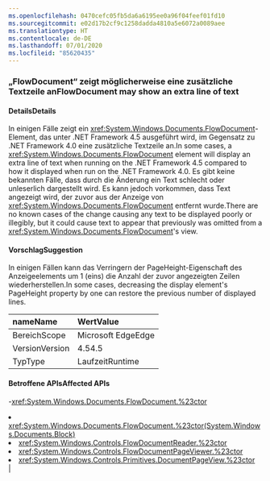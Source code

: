```yaml
---
ms.openlocfilehash: 0470cefc05fb5da6a6195ee0a96f04feef01fd10
ms.sourcegitcommit: e02d17b2cf9c1258dadda4810a5e6072a0089aee
ms.translationtype: HT
ms.contentlocale: de-DE
ms.lasthandoff: 07/01/2020
ms.locfileid: "85620435"
---
```

### <a name="flowdocument-may-show-an-extra-line-of-text"></a><span data-ttu-id="67685-101">„FlowDocument“ zeigt möglicherweise eine zusätzliche Textzeile an</span><span class="sxs-lookup"><span data-stu-id="67685-101">FlowDocument may show an extra line of text</span></span>

#### <a name="details"></a><span data-ttu-id="67685-102">Details</span><span class="sxs-lookup"><span data-stu-id="67685-102">Details</span></span>

<span data-ttu-id="67685-103">In einigen Fälle zeigt ein <xref:System.Windows.Documents.FlowDocument>-Element, das unter .NET Framework 4.5 ausgeführt wird, im Gegensatz zu .NET Framework 4.0 eine zusätzliche Textzeile an.</span><span class="sxs-lookup"><span data-stu-id="67685-103">In some cases, a <xref:System.Windows.Documents.FlowDocument> element will display an extra line of text when running on the .NET Framework 4.5 compared to how it displayed when run on the .NET Framework 4.0.</span></span> <span data-ttu-id="67685-104">Es gibt keine bekannten Fälle, dass durch die Änderung ein Text schlecht oder unleserlich dargestellt wird. Es kann jedoch vorkommen, dass Text angezeigt wird, der zuvor aus der Anzeige von <xref:System.Windows.Documents.FlowDocument> entfernt wurde.</span><span class="sxs-lookup"><span data-stu-id="67685-104">There are no known cases of the change causing any text to be displayed poorly or illegibly, but it could cause text to appear that previously was omitted from a <xref:System.Windows.Documents.FlowDocument>'s view.</span></span>

#### <a name="suggestion"></a><span data-ttu-id="67685-105">Vorschlag</span><span class="sxs-lookup"><span data-stu-id="67685-105">Suggestion</span></span>

<span data-ttu-id="67685-106">In einigen Fällen kann das Verringern der PageHeight-Eigenschaft des Anzeigeelements um 1 (eins) die Anzahl der zuvor angezeigten Zeilen wiederherstellen.</span><span class="sxs-lookup"><span data-stu-id="67685-106">In some cases, decreasing the display element's PageHeight property by one can restore the previous number of displayed lines.</span></span>

| <span data-ttu-id="67685-107">name</span><span class="sxs-lookup"><span data-stu-id="67685-107">Name</span></span>    | <span data-ttu-id="67685-108">Wert</span><span class="sxs-lookup"><span data-stu-id="67685-108">Value</span></span>       |
|:--------|:------------|
| <span data-ttu-id="67685-109">Bereich</span><span class="sxs-lookup"><span data-stu-id="67685-109">Scope</span></span>   |<span data-ttu-id="67685-110">Microsoft Edge</span><span class="sxs-lookup"><span data-stu-id="67685-110">Edge</span></span>|
|<span data-ttu-id="67685-111">Version</span><span class="sxs-lookup"><span data-stu-id="67685-111">Version</span></span>|<span data-ttu-id="67685-112">4.5</span><span class="sxs-lookup"><span data-stu-id="67685-112">4.5</span></span>|
|<span data-ttu-id="67685-113">Typ</span><span class="sxs-lookup"><span data-stu-id="67685-113">Type</span></span>|<span data-ttu-id="67685-114">Laufzeit</span><span class="sxs-lookup"><span data-stu-id="67685-114">Runtime</span></span>

#### <a name="affected-apis"></a><span data-ttu-id="67685-115">Betroffene APIs</span><span class="sxs-lookup"><span data-stu-id="67685-115">Affected APIs</span></span>

-<xref:System.Windows.Documents.FlowDocument.%23ctor></li><li><xref:System.Windows.Documents.FlowDocument.%23ctor(System.Windows.Documents.Block)></li><li><xref:System.Windows.Controls.FlowDocumentReader.%23ctor></li><li><xref:System.Windows.Controls.FlowDocumentPageViewer.%23ctor></li><li><xref:System.Windows.Controls.Primitives.DocumentPageView.%23ctor></li></ul>|

